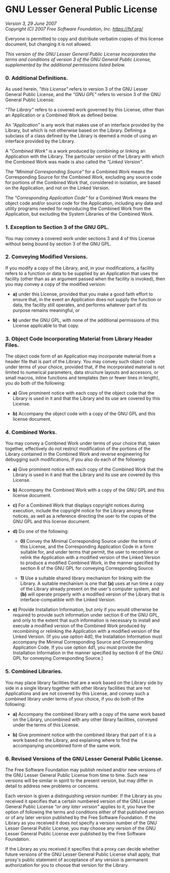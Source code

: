 # GNU Lesser General Public License

*Version 3, 29 June 2007 \
Copyright (C) 2007 Free Software Foundation, Inc. <https://fsf.org/>*

Everyone is permitted to copy and distribute verbatim copies of this license document, but changing it is not allowed.

*This version of the GNU Lesser General Public License incorporates the terms and conditions of version 3 of the GNU General Public License, supplemented by the additional permissions listed below.*

### 0. Additional Definitions.

As used herein, *"this License"* refers to version 3 of the GNU Lesser General Public License, and the *"GNU GPL"* refers to version 3 of the GNU General Public License.

*"The Library"* refers to a covered work governed by this License, other than an Application or a Combined Work as defined below.

An *"Application"* is any work that makes use of an interface provided by the Library, but which is not otherwise based on the Library. Defining a subclass of a class defined by the Library is deemed a mode of using an interface provided by the Library.

A *"Combined Work"* is a work produced by combining or linking an Application with the Library. The particular version of the Library with which the Combined Work was made is also called the *"Linked Version"*.

The *"Minimal Corresponding Source"* for a Combined Work means the Corresponding Source for the Combined Work, excluding any source code for portions of the Combined Work that, considered in isolation, are based on the Application, and not on the Linked Version.

The *"Corresponding Application Code"* for a Combined Work means the object code and/or source code for the Application, including any data and utility programs needed for reproducing the Combined Work from the Application, but excluding the System Libraries of the Combined Work.

### 1. Exception to Section 3 of the GNU GPL.

You may convey a covered work under sections 3 and 4 of this License without being bound by section 3 of the GNU GPL.

### 2. Conveying Modified Versions.

If you modify a copy of the Library, and, in your modifications, a facility refers to a function or data to be supplied by an Application that uses the facility (other than as an argument passed when the facility is invoked), then you may convey a copy of the modified version:

- **a)** under this License, provided that you make a good faith effort to ensure that, in the event an Application does not supply the function or data, the facility still operates, and performs whatever part of its purpose remains meaningful, or

- **b)** under the GNU GPL, with none of the additional permissions of this License applicable to that copy.

### 3. Object Code Incorporating Material from Library Header Files.

The object code form of an Application may incorporate material from a header file that is part of the Library. You may convey such object code under terms of your choice, provided that, if the incorporated material is not limited to numerical parameters, data structure layouts and accessors, or small macros, inline functions and templates (ten or fewer lines in length), you do both of the following:

- **a)** Give prominent notice with each copy of the object code that the Library is used in it and that the Library and its use are covered by this License.

- **b)** Accompany the object code with a copy of the GNU GPL and this license document.

### 4. Combined Works.

You may convey a Combined Work under terms of your choice that, taken together, effectively do not restrict modification of the portions of the Library contained in the Combined Work and reverse engineering for debugging such modifications, if you also do each of the following:

- **a)** Give prominent notice with each copy of the Combined Work that the Library is used in it and that the Library and its use are covered by this License.

- **b)** Accompany the Combined Work with a copy of the GNU GPL and this license document.

- **c)** For a Combined Work that displays copyright notices during execution, include the copyright notice for the Library among these notices, as well as a reference directing the user to the copies of the GNU GPL and this license document.

- **d)** Do one of the following:

    - **0)** Convey the Minimal Corresponding Source under the terms of this License, and the Corresponding Application Code in a form suitable for, and under terms that permit, the user to recombine or relink the Application with a modified version of the Linked Version to produce a modified Combined Work, in the manner specified by section 6 of the GNU GPL for conveying Corresponding Source.

    - **1)** Use a suitable shared library mechanism for linking with the Library. A suitable mechanism is one that **(a)** uses at run time a copy of the Library already present on the user's computer system, and **(b)** will operate properly with a modified version of the Library that is interface-compatible with the Linked Version.

- **e)** Provide Installation Information, but only if you would otherwise be required to provide such information under section 6 of the GNU GPL, and only to the extent that such information is necessary to install and execute a modified version of the Combined Work produced by recombining or relinking the Application with a modified version of the Linked Version. (If you use option 4d0, the Installation Information must accompany the Minimal Corresponding Source and Corresponding Application Code. If you use option 4d1, you must provide the Installation Information in the manner specified by section 6 of the GNU GPL for conveying Corresponding Source.)

### 5. Combined Libraries.

You may place library facilities that are a work based on the Library side by side in a single library together with other library facilities that are not Applications and are not covered by this License, and convey such a combined library under terms of your choice, if you do both of the following:

- **a)** Accompany the combined library with a copy of the same work based on the Library, uncombined with any other library facilities, conveyed under the terms of this License.

- **b)** Give prominent notice with the combined library that part of it is a work based on the Library, and explaining where to find the accompanying uncombined form of the same work.

### 6. Revised Versions of the GNU Lesser General Public License.

The Free Software Foundation may publish revised and/or new versions of the GNU Lesser General Public License from time to time. Such new versions will be similar in spirit to the present version, but may differ in detail to address new problems or concerns.

Each version is given a distinguishing version number. If the Library as you received it specifies that a certain numbered version of the GNU Lesser General Public License *"or any later version"* applies to it, you have the option of following the terms and conditions either of that published version or of any later version published by the Free Software Foundation. If the Library as you received it does not specify a version number of the GNU Lesser General Public License, you may choose any version of the GNU Lesser General Public License ever published by the Free Software Foundation.

If the Library as you received it specifies that a proxy can decide whether future versions of the GNU Lesser General Public License shall apply, that proxy's public statement of acceptance of any version is permanent authorization for you to choose that version for the Library.

